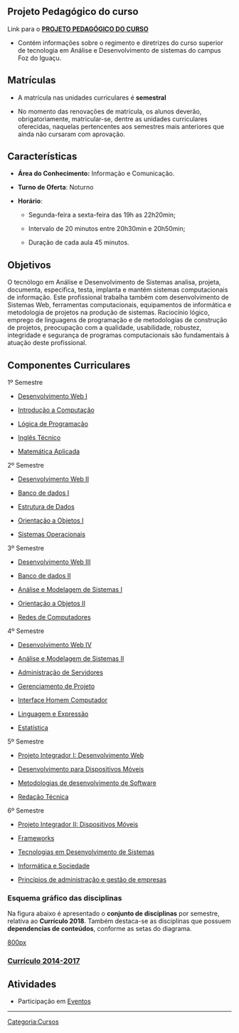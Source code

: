 ## Projeto Pedagógico do curso

Link para o **<a href="TADS:Projeto_pedagógico_do_curso" class="wikilink" title="PROJETO PEDAGÓGICO DO CURSO">PROJETO PEDAGÓGICO DO CURSO</a>**

- Contém informações sobre o regimento e diretrizes do curso superior de tecnologia em Análise e Desenvolvimento de sistemas do campus Foz do Iguaçu.

## Matrículas

- A matrícula nas unidades curriculares é **semestral**
- No momento das renovações de matrícula, os alunos deverão, obrigatoriamente, matricular-se, dentre as unidades curriculares oferecidas, naquelas pertencentes aos semestres mais anteriores que ainda não cursaram com aprovação.

## Características

- **Área do Conhecimento:** Informação e Comunicação.
- **Turno de Oferta**: Noturno
- **Horário**:
  - Segunda-feira a sexta-feira das 19h as 22h20min;
  - Intervalo de 20 minutos entre 20h30min e 20h50min;
  - Duração de cada aula 45 minutos.

## Objetivos

O tecnólogo em Análise e Desenvolvimento de Sistemas analisa, projeta, documenta, especifica, testa, implanta e mantém sistemas computacionais de informação. Este profissional trabalha também com desenvolvimento de Sistemas Web, ferramentas computacionais, equipamentos de informática e metodologia de projetos na produção de sistemas. Raciocínio lógico, emprego de linguagens de programação e de metodologias de construção de projetos, preocupação com a qualidade, usabilidade, robustez, integridade e segurança de programas computacionais são fundamentais à atuação deste profissional.

## Componentes Curriculares

1º Semestre  

- <a href="TADS:Desenvolvimento_Web_I" class="wikilink" title="Desenvolvimento Web I">Desenvolvimento Web I</a>
- <a href="TADS:Introdução_a_Computação" class="wikilink" title="Introdução a Computação">Introdução a Computação</a>
- <a href="TADS:Lógica_de_Programação" class="wikilink" title="Lógica de Programação">Lógica de Programação</a>
- <a href="TADS:Inglês_Técnico" class="wikilink" title="Inglês Técnico">Inglês Técnico</a>
- <a href="TADS:Matemática_Aplicada" class="wikilink" title="Matemática Aplicada">Matemática Aplicada</a>

2º Semestre  

- <a href="TADS:Desenvolvimento_Web_II" class="wikilink" title="Desenvolvimento Web II">Desenvolvimento Web II</a>
- <a href="TADS:Banco_de_dados_I" class="wikilink" title="Banco de dados I">Banco de dados I</a>
- <a href="TADS:Estrutura_de_Dados" class="wikilink" title="Estrutura de Dados">Estrutura de Dados</a>
- <a href="TADS:Orientação_a_Objetos_I" class="wikilink" title="Orientação a Objetos I">Orientação a Objetos I</a>
- <a href="TADS:Sistemas_Operacionais" class="wikilink" title="Sistemas Operacionais">Sistemas Operacionais</a>

3º Semestre  

- <a href="TADS:Desenvolvimento_Web_III" class="wikilink" title="Desenvolvimento Web III">Desenvolvimento Web III</a>
- <a href="TADS:Banco_de_dados_II" class="wikilink" title="Banco de dados II">Banco de dados II</a>
- <a href="TADS:Análise_e_Modelagem_de_Sistemas_I" class="wikilink" title="Análise e Modelagem de Sistemas I">Análise e Modelagem de Sistemas I</a>
- <a href="TADS:Orientação_a_Objetos_II" class="wikilink" title="Orientação a Objetos II">Orientação a Objetos II</a>
- <a href="TADS:Redes_de_Computadores" class="wikilink" title="Redes de Computadores">Redes de Computadores</a>

4º Semestre  

- <a href="TADS:Desenvolvimento_Web_IV" class="wikilink" title="Desenvolvimento Web IV">Desenvolvimento Web IV</a>
- <a href="TADS:Análise_e_Modelagem_de_Sistemas_II" class="wikilink" title="Análise e Modelagem de Sistemas II">Análise e Modelagem de Sistemas II</a>
- <a href="TADS:Administração_de_Servidores" class="wikilink" title="Administração de Servidores">Administração de Servidores</a>
- <a href="TADS:Gerenciamento_de_Projeto" class="wikilink" title="Gerenciamento de Projeto">Gerenciamento de Projeto</a>
- <a href="TADS:Interface_Homem_Computador" class="wikilink" title="Interface Homem Computador">Interface Homem Computador</a>
- <a href="TADS:Linguagem_e_Expressão" class="wikilink" title="Linguagem e Expressão">Linguagem e Expressão</a>
- <a href="TADS:Estatística" class="wikilink" title="Estatística">Estatística</a>

5º Semestre  

- <a href="TADS:Projeto_Integrador:_Desenvolvimento_Web" class="wikilink" title="Projeto Integrador I: Desenvolvimento Web">Projeto Integrador I: Desenvolvimento Web</a>
- <a href="TADS:Desenvolvimento_para_Dispositivos_Móveis" class="wikilink" title="Desenvolvimento para Dispositivos Móveis">Desenvolvimento para Dispositivos Móveis</a>
- <a href="TADS:Metodologias_de_desenvolvimento_de_Software" class="wikilink" title="Metodologias de desenvolvimento de Software">Metodologias de desenvolvimento de Software</a>
- <a href="TADS:Redação_Técnica" class="wikilink" title="Redação Técnica">Redação Técnica</a>

6º Semestre  

- <a href="TADS:Projeto_Integrador:_Dispositivos_Móveis" class="wikilink" title="Projeto Integrador II: Dispositivos Móveis">Projeto Integrador II: Dispositivos Móveis</a>
- <a href="TADS:Frameworks" class="wikilink" title="Frameworks">Frameworks</a>
- <a href="TADS:Tecnologias_em_Desenvolvimento_de_Sistemas" class="wikilink" title="Tecnologias em Desenvolvimento de Sistemas">Tecnologias em Desenvolvimento de Sistemas</a>
- <a href="TADS:Informática_e_Sociedade" class="wikilink" title="Informática e Sociedade">Informática e Sociedade</a>
- <a href="TADS:Princípios_de_administração_e_gestão_de_empresas" class="wikilink" title="Princípios de administração e gestão de empresas">Princípios de administração e gestão de empresas</a>

### Esquema gráfico das disciplinas

Na figura abaixo é apresentado o **conjunto de disciplinas** por semestre, relativa ao **Currículo 2018**. Também destaca-se as disciplinas que possuem **dependencias de conteúdos**, conforme as setas do diagrama.

<a href="Arquivo:Tads_esquema_grafico_disciplinas.jpg" class="wikilink" title="800px">800px</a>

### <a href="Currículo_2014-2017" class="wikilink" title="Currículo 2014-2017">Currículo 2014-2017</a>

## Atividades

- Participação em <a href="Eventos" class="wikilink" title="Eventos">Eventos</a>

------------------------------------------------------------------------

<a href="Categoria:Cursos" class="wikilink" title="Categoria:Cursos">Categoria:Cursos</a>
